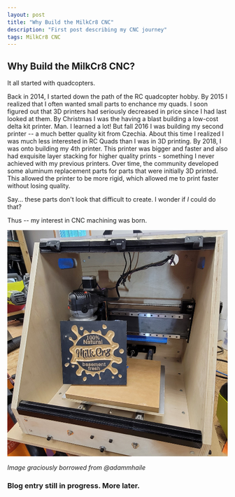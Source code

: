 ```yaml
---
layout: post
title: "Why Build the MilkCr8 CNC"
description: "First post describing my CNC journey"
tags: MilkCr8 CNC
---
```

## Why Build the MilkCr8 CNC?

It all started with quadcopters.  

Back in 2014, I started down the path of the RC quadcopter hobby.  By 2015 I realized that I often wanted small parts to enchance my quads.  I soon figured out that 3D printers had seriously decreased in price since I had last looked at them.  By Christmas I was the having a blast building a low-cost delta kit printer.  Man.  I learned a lot!  But fall 2016 I was building my second printer -- a much better quality kit from Czechia.  About this time I realized I was much less interested in RC Quads than I was in 3D printing.  By 2018, I was onto building my 4th printer.  This printer was bigger and faster and also had exquisite layer stacking for higher quality prints - something I never achieved with my previous printers.  Over time, the community developed some aluminum replacement parts for parts that were initially 3D printed.  This allowed the printer to be more rigid, which allowed me to print faster without losing quality.  

Say...  these parts don't look that difficult to create.  I wonder if _I_ could do that?

Thus -- my interest in CNC machining was born.

![Adam's MilkCr8 CNC](/assets/images/Adams_MilkCr8.jpg)

_Image graciously borrowed from @adammhaile_

### Blog entry still in progress.  More later.
